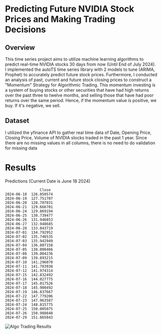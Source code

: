 # Predicting Future NVIDIA Stock Prices and Making Trading Decisions
## Overview
This time series project aims to utilize machine learning algorithms to predict real-time NVIDIA stocks 30 days from now (Until End of July 2024). I implemented the autoTS time series library with 2 models to tune (ARIMA, Prophet) to accurately predict future stock prices. Furthermore, I conducted an analysis of past, current and future stock closing prices to construct a "Momentum" Strategy for Algorithmic Trading. This momentum investing is a system of buying stocks or other securities that have had high returns over the past three to twelve months, and selling those that have had poor returns over the same period. Hence, if the momentum value is positive, we buy. If it's negative, we sell.
## Dataset
I utilized the yfinance API to gather real time data of Date, Opening Price, Closing Price, Volume of NVIDIA stocks traded in the past 1 year. Since there are no missing values in all columns, there is no need to do validation for missing data
# Results
Predictions (Current Date is June 18 2024)
```
                Close
2024-06-18  126.850574
2024-06-19  127.751707
2024-06-20  128.707031
2024-06-21  129.666701
2024-06-24  129.869194
2024-06-25  130.739477
2024-06-26  131.946853
2024-06-27  132.948685
2024-06-28  133.843719
2024-07-01  134.792952
2024-07-02  135.746535
2024-07-03  135.942949
2024-07-04  136.807158
2024-07-05  138.008466
2024-07-08  139.004236
2024-07-09  139.893215
2024-07-10  141.296070
2024-07-11  141.783938
2024-07-12  141.974314
2024-07-15  142.832492
2024-07-16  144.027775
2024-07-17  145.017526
2024-07-18  145.900492
2024-07-19  146.837667
2024-07-22  147.779206
2024-07-23  147.963587
2024-07-24  148.815775
2024-07-25  150.005075
2024-07-26  150.988848
2024-07-29  151.865843
```
![Algo Trading Results](https://drive.google.com/file/d/1em0aqXWLskhD6ApXJcrpgDpvkPBDgzim/view?usp=sharing)
